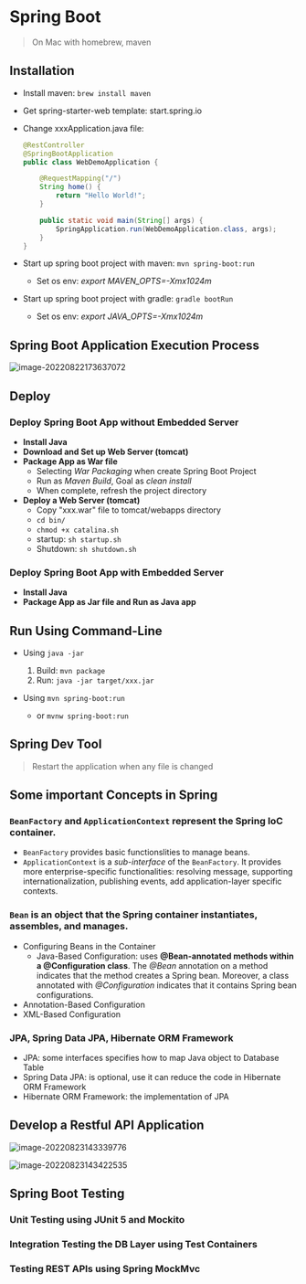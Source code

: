 

# Spring Boot

> On Mac with homebrew, maven

## Installation

- Install maven: `brew install maven`

- Get spring-starter-web template: start.spring.io

- Change xxxApplication.java file:

    ```java
    @RestController
    @SpringBootApplication
    public class WebDemoApplication {
    
    	@RequestMapping("/")
    	String home() {
    		return "Hello World!";
    	}
    
    	public static void main(String[] args) {
    		SpringApplication.run(WebDemoApplication.class, args);
    	}
    }
    ```

- Start up spring boot project with maven: `mvn spring-boot:run` 

    - Set os env: *export MAVEN_OPTS=-Xmx1024m* 

- Start up spring boot project with gradle: `gradle bootRun` 

    - Set os env: *export *JAVA*_OPTS=-Xmx1024m* 

## Spring Boot Application Execution Process

![image-20220822173637072](image-20220822173637072.png)

## Deploy

### Deploy Spring Boot App without Embedded Server

- **Install Java**
- **Download and Set up Web Server (tomcat)**
- **Package App as War file**
    - Selecting *War Packaging* when create Spring Boot Project
    - Run as *Maven Build*, Goal as *clean install*
    - When complete, refresh the project directory
- **Deploy a Web Server (tomcat)**
    - Copy "xxx.war" file to tomcat/webapps directory
    - `cd bin/`
    - `chmod +x catalina.sh`
    - startup: `sh startup.sh`
    - Shutdown: `sh shutdown.sh`

### Deploy Spring Boot App with Embedded Server

- **Install Java**
- **Package App as Jar file and Run as Java app**

## Run Using Command-Line

- Using `java -jar`
    1. Build: `mvn package`
    2. Run: `java -jar target/xxx.jar`

- Using `mvn spring-boot:run`
    - or `mvnw spring-boot:run`

## Spring Dev Tool

> Restart the application when any file is changed

## Some important Concepts in Spring

### `BeanFactory` and `ApplicationContext` represent the Spring IoC container.

- `BeanFactory` provides basic functionslities to manage beans.
- `ApplicationContext` is a *sub-interface* of the `BeanFactory`. It provides more enterprise-specific functionalities: resolving message, supporting internationalization, publishing events, add application-layer specific contexts.

### `Bean` is an object that the Spring container instantiates, assembles, and manages.

- Configuring Beans in the Container
    - Java-Based Configuration: uses **@Bean-annotated methods within a @Configuration class**.  The *@Bean* annotation on a method indicates that the method creates a Spring bean. Moreover, a class annotated with *@Configuration* indicates that it contains Spring bean configurations.
- Annotation-Based Configuration
- XML-Based Configuration

### JPA, Spring Data JPA, Hibernate ORM Framework

- JPA: some interfaces specifies how to map Java object to Database Table
- Spring Data JPA: is optional, use it can reduce the code in Hibernate ORM Framework
- Hibernate ORM Framework: the implementation of JPA

## Develop a Restful API Application

![image-20220823143339776](image-20220823143339776.png)

![image-20220823143422535](image-20220823143422535.png)

## Spring Boot Testing

### Unit Testing using JUnit 5 and Mockito

### Integration Testing the DB Layer using Test Containers

### Testing REST APIs using Spring MockMvc
